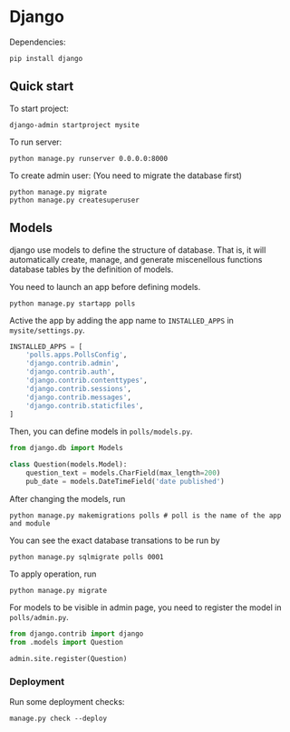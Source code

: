 # Django

Dependencies: 

```
pip install django
```

## Quick start 

To start project:

```
django-admin startproject mysite
```

To run server:

```
python manage.py runserver 0.0.0.0:8000
```

To create admin user:  (You need to migrate the database first)

```
python manage.py migrate
python manage.py createsuperuser
```

## Models

django use models to define the structure of database. That is, it will automatically create, manage, and generate miscenellous functions database tables by the definition of models.

You need to launch an app before defining models. 

```
python manage.py startapp polls
```
Active the app by adding the app name to `INSTALLED_APPS` in `mysite/settings.py`. 

```python 
INSTALLED_APPS = [
    'polls.apps.PollsConfig',
    'django.contrib.admin',
    'django.contrib.auth',
    'django.contrib.contenttypes',
    'django.contrib.sessions',
    'django.contrib.messages',
    'django.contrib.staticfiles',
]
```

Then, you can define models in `polls/models.py`. 

```python
from django.db import Models

class Question(models.Model):
    question_text = models.CharField(max_length=200)
    pub_date = models.DateTimeField('date published')
```

After changing the models, run

```
python manage.py makemigrations polls # poll is the name of the app and module
```

You can see the exact database transations to be run by 

```
python manage.py sqlmigrate polls 0001
```

To apply operation, run 

```
python manage.py migrate
```

For models to be visible in admin page, you need to register the model in `polls/admin.py`. 

```python
from django.contrib import django 
from .models import Question 

admin.site.register(Question)
``` 

### Deployment

Run some deployment checks:

```
manage.py check --deploy
``` 
